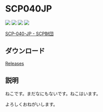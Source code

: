 <link rel="stylesheet" href="https://stackpath.bootstrapcdn.com/bootstrap/4.3.1/css/bootstrap.min.css" integrity="sha384-ggOyR0iXCbMQv3Xipma34MD+dH/1fQ784/j6cY/iJTQUOhcWr7x9JvoRxT2MZw1T" crossorigin="anonymous">

# SCP040JP

![](https://badgen.net/github/license/sharo-jef/scp040jp)
![](https://badgen.net/github/release/sharo-jef/scp040jp)
![](https://badgen.net/github/last-commit/sharo-jef/scp040jp)
![](https://badgen.net/github/dependabot/sharo-jef/scp040jp)

[SCP-040-JP - SCP財団](http://scp-jp.wikidot.com/scp-040-jp)

## ダウンロード

[Releases](https://github.com/sharo-jef/scp040jp/releases)

## 説明

ねこです。まだなにもないです。ねこはいます。

よろしくおねがいします。
